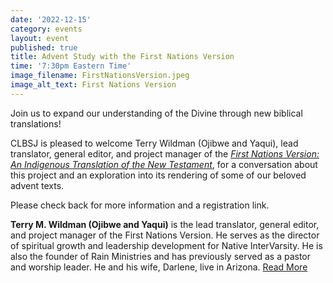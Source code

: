 ```yaml
---
date: '2022-12-15'
category: events
layout: event
published: true
title: Advent Study with the First Nations Version
time: '7:30pm Eastern Time'
image_filename: FirstNationsVersion.jpeg
image_alt_text: First Nations Version
---
```

Join us to expand our understanding of the Divine through new biblical translations!

CLBSJ is pleased to welcome Terry Wildman (Ojibwe and Yaqui), lead translator, general editor, and project manager of the [_First Nations Version: An Indigenous Translation of the New Testament_](https://firstnationsversion.com/), for a conversation about this project and an exploration into its rendering of some of our beloved advent texts.

Please check back for more information and a registration link.

**Terry M. Wildman (Ojibwe and Yaqui)** is the lead translator, general editor, and project manager of the First Nations Version. He serves as the director of spiritual growth and leadership development for Native InterVarsity. He is also the founder of Rain Ministries and has previously served as a pastor and worship leader. He and his wife, Darlene, live in Arizona. [Read More](https://www.ivpress.com/terry-m-wildman)
